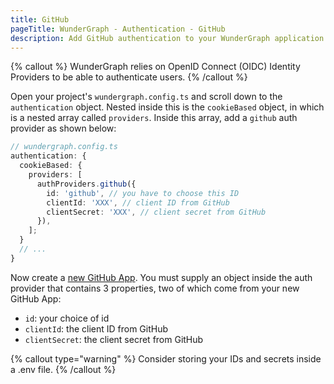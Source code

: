 ```yaml
---
title: GitHub
pageTitle: WunderGraph - Authentication - GitHub
description: Add GitHub authentication to your WunderGraph application.
---
```


{% callout %}
WunderGraph relies on OpenID Connect (OIDC) Identity Providers to be able to authenticate users.
{% /callout %}

Open your project's `wundergraph.config.ts` and scroll down to the `authentication` object.
Nested inside this is the `cookieBased` object, in which is a nested array called `providers`.
Inside this array, add a `github` auth provider as shown below:

```typescript
// wundergraph.config.ts
authentication: {
  cookieBased: {
    providers: [
      authProviders.github({
        id: 'github', // you have to choose this ID
        clientId: 'XXX', // client ID from GitHub
        clientSecret: 'XXX', // client secret from GitHub
      }),
    ];
  }
  // ...
}
```

Now create a [new GitHub App](https://github.com/settings/apps/new).
You must supply an object inside the auth provider that contains 3 properties, two of which come from your new GitHub App:

- `id`: your choice of id
- `clientId`: the client ID from GitHub
- `clientSecret`: the client secret from GitHub

{% callout type="warning" %}
Consider storing your IDs and secrets inside a .env file.
{% /callout %}

